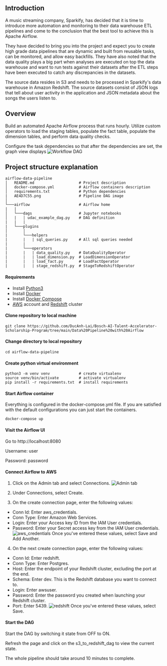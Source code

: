 ## Introduction
A music streaming company, Sparkify, has decided that it is time to introduce 
more automation and monitoring to their data warehouse ETL pipelines and come 
to the conclusion that the best tool to achieve this is Apache Airflow.

They have decided to bring you into the project and expect you to create high 
grade data pipelines that are dynamic and built from reusable tasks, can be 
monitored, and allow easy backfills. They have also noted that the data quality 
plays a big part when analyses are executed on top the data warehouse and want 
to run tests against their datasets after the ETL steps have been executed to
catch any discrepancies in the datasets.

The source data resides in S3 and needs to be processed in Sparkify's data 
warehouse in Amazon Redshift. The source datasets consist of JSON logs that 
tell about user activity in the application and JSON metadata about the songs 
the users listen to.

## Overview
Build an automated Apache Airflow process that runs hourly.  Utilize custom 
operators to load the staging tables, populate the fact table, populate the 
dimension tables, and perform data quality checks.

Configure the task dependencies so that after the dependencies are set, the
graph view displays ![Workflow DAG](https://github.com/DucAnh-Lai/Bosch-AI-Talent-Accelerator-Scholarship-Program/blob/main/Data%20Pipeline%20with%20Airflow/AE4D7C55-9B0D-4794-8581-0D011BC3CB3A.png)


## Project structure explanation
```
airflow-data-pipeline
│   README.md                    # Project description
│   docker-compose.yml           # Airflow containers description   
│   requirements.txt             # Python dependencies
|   AE4D7C55.png                 # Pipeline DAG image
│   
└───airflow                      # Airflow home
|   |               
│   └───dags                     # Jupyter notebooks
│   |   │ udac_example_dag.py    # DAG definition
|   |   |
|   └───plugins
│       │  
|       └───helpers
|       |   | sql_queries.py     # All sql queries needed
|       |
|       └───operators
|       |   | data_quality.py    # DataQualityOperator
|       |   | load_dimension.py  # LoadDimensionOperator
|       |   | load_fact.py       # LoadFactOperator
|       |   | stage_redshift.py  # StageToRedshiftOperator
```

#### Requirements

* Install [Python3](https://www.python.org/downloads/)
* Install [Docker](https://www.docker.com/)
* Install [Docker Compose](https://docs.docker.com/compose/install/)
* [AWS](https://aws.amazon.com/) account and [Redshift](https://aws.amazon.com/redshift/) cluster 

#### Clone repository to local machine
```
git clone https://github.com/DucAnh-Lai/Bosch-AI-Talent-Accelerator-Scholarship-Program/tree/main/Data%20Pipeline%20with%20Airflow
```

#### Change directory to local repository
```
cd airflow-data-pipeline
```

#### Create python virtual environment
```
python3 -m venv venv             # create virtualenv
source venv/bin/activate         # activate virtualenv
pip install -r requirements.txt  # install requirements
```

#### Start Airflow container
Everything is configured in the docker-compose.yml file.
If you are satisfied with the default configurations you can just start the containers.
```
docker-compose up
```

#### Visit the Airflow UI
Go to http://localhost:8080

Username: user 

Password: password

#### Connect Airflow to AWS

1. Click on the Admin tab and select Connections.
![Admin tab](https://video.udacity-data.com/topher/2019/February/5c5aaca1_admin-connections/admin-connections.png)

2. Under Connections, select Create.

3. On the create connection page, enter the following values:
- Conn Id: Enter aws_credentials.
- Conn Type: Enter Amazon Web Services.
- Login: Enter your Access key ID from the IAM User credentials.
- Password: Enter your Secret access key from the IAM User credentials.
![aws_credentials](https://video.udacity-data.com/topher/2019/February/5c5aaefe_connection-aws-credentials/connection-aws-credentials.png)
Once you've entered these values, select Save and Add Another.

4. On the next create connection page, enter the following values:
- Conn Id: Enter redshift.
- Conn Type: Enter Postgres.
- Host: Enter the endpoint of your Redshift cluster, excluding the port at the end.
- Schema: Enter dev. This is the Redshift database you want to connect to.
- Login: Enter awsuser.
- Password: Enter the password you created when launching your Redshift cluster.
- Port: Enter 5439.
![redshift](https://video.udacity-data.com/topher/2019/February/5c5aaf07_connection-redshift/connection-redshift.png)
Once you've entered these values, select Save.

#### Start the DAG
Start the DAG by switching it state from OFF to ON.

Refresh the page and click on the s3_to_redshift_dag to view the current state.

The whole pipeline should take around 10 minutes to complete.

